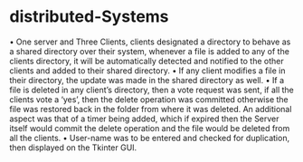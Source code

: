 # distributed-Systems
• One server and Three Clients, clients designated a directory to behave as a shared directory over their system, whenever a file is added to any of the clients directory, it will be automatically detected and notified to the other clients and added to their shared directory. • If any client modifies a file in their directory, the update was made in the shared directory as well. • If a file is deleted in any client’s directory, then a vote request was sent, if all the clients vote a ‘yes’, then the delete operation was committed otherwise the file was restored back in the folder from where it was deleted. An additional aspect was that of a timer being added, which if expired then the Server itself would commit the delete operation and the file would be deleted from all the clients. • User-name was to be entered and checked for duplication, then displayed on the Tkinter GUI.
